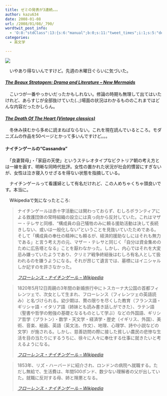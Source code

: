 ```yaml
---
title: ゼミの発表が3連続。。。
author: kazu634
date: 2008-01-08
url: /2008/01/08/_790/
wordtwit_post_info:
  - 'O:8:"stdClass":13:{s:6:"manual";b:0;s:11:"tweet_times";i:1;s:5:"delay";i:0;s:7:"enabled";i:1;s:10:"separation";s:2:"60";s:7:"version";s:3:"3.7";s:14:"tweet_template";b:0;s:6:"status";i:2;s:6:"result";a:0:{}s:13:"tweet_counter";i:2;s:13:"tweet_log_ids";a:1:{i:0;i:3585;}s:9:"hash_tags";a:0:{}s:8:"accounts";a:1:{i:0;s:7:"kazu634";}}'
categories:
  - 英文学

---
```

<div class="section">
<p>
<center>
</center>
</p>
  
<p>
<a href="http://flickr.com/photos/lamygrrl/203034553/" onclick="__gaTracker('send', 'event', 'outbound-article', 'http://flickr.com/photos/lamygrrl/203034553/', '');" title="carnage"><img src="http://farm1.static.flickr.com/62/203034553_0e3ebfa027_m.jpg" /></a>
</p></p> 
  
<p>
    　いやあり得ないんですけど。先週の木曜日ぐらいに気づいた。
</p>
  
<h4>
<i><a href="http://d.hatena.ne.jp/asin/0713630426" onclick="__gaTracker('send', 'event', 'outbound-article', 'http://d.hatena.ne.jp/asin/0713630426', 'The Beaux Stratagem: Drama and Literature &#8211; New Mermaids');">The Beaux Stratagem: Drama and Literature &#8211; New Mermaids</a></i>
</h4>
  
<p>
    　こいつが一番やっかいだったかもしれない。修論の時期も無理して出てはいたけれど、あらすじが全部抜けていた(..;)場面の状況はわかるもののこれまではどんな内容だったかしらん。
</p>
  
<h4>
<i><a href="http://d.hatena.ne.jp/asin/0099276453" onclick="__gaTracker('send', 'event', 'outbound-article', 'http://d.hatena.ne.jp/asin/0099276453', 'The Death Of The Heart (Vintage classics)');">The Death Of The Heart (Vintage classics)</a></i>
</h4>
  
<p>
    　冬休み挟むから多めに読まねばならない。これを現在読んでいるところ。モダニズムの作品を50ページとかって多いんですけど。。。
</p>
  
<h4>
    ナイチンゲールの&#8220;Cassandra&#8221;
</h4>
  
<p>
    　「良妻賢母」・「家庭の天使」というステレオタイプなビクトリア朝の考え方とは一線を画す、明晰な同時代批評。女性の置かれた状況が社会的慣習にすぎないが、女性は泣き寝入りせざるを得ない状態を指摘している。
</p>
  
<p>
    　ナイチンゲールって看護婦として有名だけれど、この人めちゃくちゃ頭良いです。本当に。
</p>
  
<p>
    　Wikipediaで気になったところ:
</p>
  
<blockquote title="フローレンス・ナイチンゲール - Wikipedia" cite="http://ja.wikipedia.org/wiki/%E3%83%95%E3%83%AD%E3%83%BC%E3%83%AC%E3%83%B3%E3%82%B9%E3%83%BB%E3%83%8A%E3%82%A4%E3%83%81%E3%83%B3%E3%82%B2%E3%83%BC%E3%83%AB">
<p>
      ナイチンゲールは赤十字活動には関わっておらず、むしろボランティアによる救護団体の常時組織の設立には真っ向から反対していた。これはマザー・テレサと同様、“構成員の自己犠牲のみに頼る援助活動は決して長続きしない、或いは一般化しない”ということを見抜いていたためである。そして「構成員の奉仕の精神にも頼るが、経済的援助なしにはそれも無力である」と言う考え方の元、マザー・テレサと同じく「自分は資金集めのために広告塔となる」ことを厭わなかった。しかし、内心ではそれを大変忌み嫌っていたようであり、クリミア戦争終結後はむしろ有名人として扱われるのを嫌うようになる。それが昂じて遺言では、墓標にはイニシャルしか記すのを許さなかった。
</p>
    
<p>
<cite><a href="http://ja.wikipedia.org/wiki/%E3%83%95%E3%83%AD%E3%83%BC%E3%83%AC%E3%83%B3%E3%82%B9%E3%83%BB%E3%83%8A%E3%82%A4%E3%83%81%E3%83%B3%E3%82%B2%E3%83%BC%E3%83%AB" onclick="__gaTracker('send', 'event', 'outbound-article', 'http://ja.wikipedia.org/wiki/%E3%83%95%E3%83%AD%E3%83%BC%E3%83%AC%E3%83%B3%E3%82%B9%E3%83%BB%E3%83%8A%E3%82%A4%E3%83%81%E3%83%B3%E3%82%B2%E3%83%BC%E3%83%AB', 'フローレンス・ナイチンゲール &#8211; Wikipedia');" target="_blank">フローレンス・ナイチンゲール &#8211; Wikipedia</a></cite>
</p>
</blockquote>
  
<blockquote title="フローレンス・ナイチンゲール - Wikipedia" cite="http://ja.wikipedia.org/wiki/%E3%83%95%E3%83%AD%E3%83%BC%E3%83%AC%E3%83%B3%E3%82%B9%E3%83%BB%E3%83%8A%E3%82%A4%E3%83%81%E3%83%B3%E3%82%B2%E3%83%BC%E3%83%AB">
<p>
      1820年5月12日両親の3年間の新婚旅行中にトスカーナ大公国の首都フィレンツェで、次女として生まれ、フローレンス（フィレンツェの英語読み）と名づけられる。幼少期は、贅の限りを尽くした教育（フランス語・ギリシャ語・イタリア語（姉妹とも読み書き話しができた）、ラテン語（聖書や哲学の勉強の基礎となるものとして学ぶ）などの外国語、ギリシア哲学（プラトン）・数学・天文学・経済学・歴史（イギリス、外国）、美術、音楽、絵画、英語（英文法、作文）、地理、心理学、詩や小説などの文学）が施される。しかし、慈善訪問の際に接した貧しい農民の悲惨な生活を目の当たりにするうちに、徐々に人々に奉仕する仕事に就きたいと考えるようになる。
</p>
    
<p>
<cite><a href="http://ja.wikipedia.org/wiki/%E3%83%95%E3%83%AD%E3%83%BC%E3%83%AC%E3%83%B3%E3%82%B9%E3%83%BB%E3%83%8A%E3%82%A4%E3%83%81%E3%83%B3%E3%82%B2%E3%83%BC%E3%83%AB" onclick="__gaTracker('send', 'event', 'outbound-article', 'http://ja.wikipedia.org/wiki/%E3%83%95%E3%83%AD%E3%83%BC%E3%83%AC%E3%83%B3%E3%82%B9%E3%83%BB%E3%83%8A%E3%82%A4%E3%83%81%E3%83%B3%E3%82%B2%E3%83%BC%E3%83%AB', 'フローレンス・ナイチンゲール &#8211; Wikipedia');" target="_blank">フローレンス・ナイチンゲール &#8211; Wikipedia</a></cite>
</p>
</blockquote>
  
<blockquote title="フローレンス・ナイチンゲール - Wikipedia" cite="http://ja.wikipedia.org/wiki/%E3%83%95%E3%83%AD%E3%83%BC%E3%83%AC%E3%83%B3%E3%82%B9%E3%83%BB%E3%83%8A%E3%82%A4%E3%83%81%E3%83%B3%E3%82%B2%E3%83%BC%E3%83%AB">
<p>
      1853年、リズ・ハーバードに紹介され、ロンドンの病院へ就職する。ただし無給で、生活費は、年間500ポンド、数少ない理解者の父が出していた。就職に反対する母、姉と険悪となる。
</p>
    
<p>
<cite><a href="http://ja.wikipedia.org/wiki/%E3%83%95%E3%83%AD%E3%83%BC%E3%83%AC%E3%83%B3%E3%82%B9%E3%83%BB%E3%83%8A%E3%82%A4%E3%83%81%E3%83%B3%E3%82%B2%E3%83%BC%E3%83%AB" onclick="__gaTracker('send', 'event', 'outbound-article', 'http://ja.wikipedia.org/wiki/%E3%83%95%E3%83%AD%E3%83%BC%E3%83%AC%E3%83%B3%E3%82%B9%E3%83%BB%E3%83%8A%E3%82%A4%E3%83%81%E3%83%B3%E3%82%B2%E3%83%BC%E3%83%AB', 'フローレンス・ナイチンゲール &#8211; Wikipedia');" target="_blank">フローレンス・ナイチンゲール &#8211; Wikipedia</a></cite>
</p>
</blockquote>
</div>